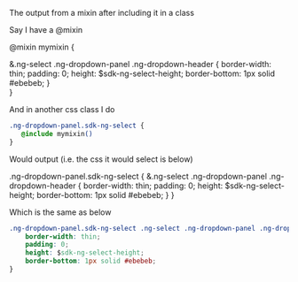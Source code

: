 The output from a mixin after including it in a class

Say I have a @mixin

@mixin mymixin {

&.ng-select .ng-dropdown-panel .ng-dropdown-header {
    border-width: thin;
    padding: 0;
    height: $sdk-ng-select-height;
    border-bottom: 1px solid #ebebeb;
  }    
}

And in another css class I do 

```css
.ng-dropdown-panel.sdk-ng-select {
   @include mymixin()
}
```
Would output (i.e. the css it would select is below)

.ng-dropdown-panel.sdk-ng-select {
   &.ng-select .ng-dropdown-panel .ng-dropdown-header {
    border-width: thin;
    padding: 0;
    height: $sdk-ng-select-height;
    border-bottom: 1px solid #ebebeb;
  }
}

Which is the same as below

```css
.ng-dropdown-panel.sdk-ng-select .ng-select .ng-dropdown-panel .ng-dropdown-header  {
    border-width: thin;
    padding: 0;
    height: $sdk-ng-select-height;
    border-bottom: 1px solid #ebebeb;
}
```
